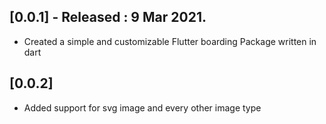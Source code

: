 ## [0.0.1] - Released : 9 Mar 2021.

- Created a simple and customizable Flutter boarding Package written in dart

## [0.0.2]

- Added support for svg image and every other image type
